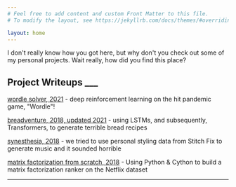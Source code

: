 ```yaml
---
# Feel free to add content and custom Front Matter to this file.
# To modify the layout, see https://jekyllrb.com/docs/themes/#overriding-theme-defaults

layout: home
---
```


I don't really know how you got here, but why don't you check out
some of my personal projects. Wait really, how did you find this place?

## Project Writeups ___

[wordle solver, 2021](/wordle-solver) -
deep reinforcement learning on the hit pandemic game, "Wordle"!

[breadventure, 2018, updated 2021](/breadventure) -
using LSTMs, and subsequently, Transformers, to generate terrible bread recipes

[synesthesia, 2018](https://multithreaded.stitchfix.com/blog/2018/08/29/synesthesia/) - 
we tried to use personal styling data from Stitch Fix to generate music and it sounded horrible

[matrix factorization from scratch, 2018](/matrix-factorization) -
Using Python & Cython to build a matrix factorization ranker on the Netflix dataset

____
